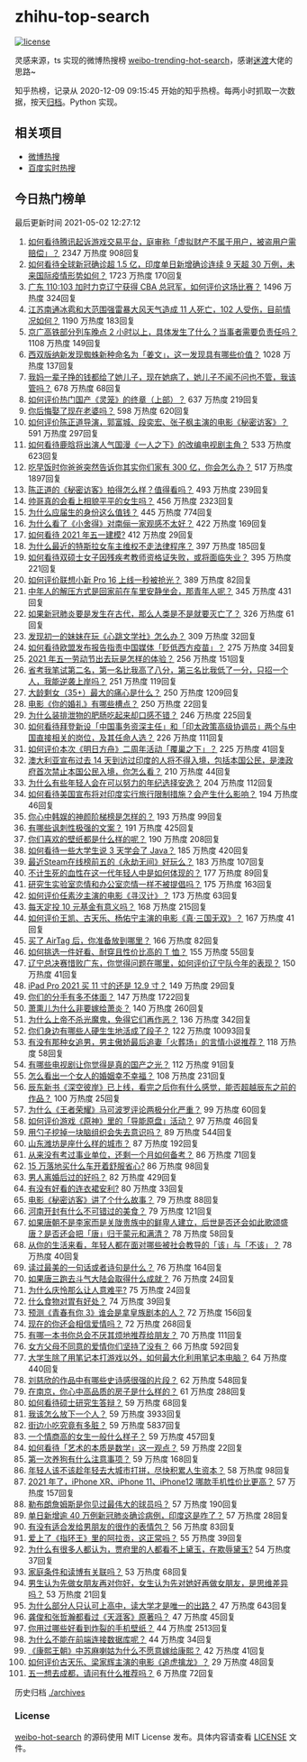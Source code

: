 # zhihu-top-search

[![license](https://img.shields.io/github/license/Arrackisarookie/zhihu-top-search)](https://github.com/Arrackisarookie/zhihu-top-search/blob/master/LICENSE)

灵感来源，ts 实现的微博热搜榜 [weibo-trending-hot-search](https://github.com/justjavac/weibo-trending-hot-search)，感谢[迷渡](https://github.com/justjavac)大佬的思路~

知乎热榜，记录从 2020-12-09 09:15:45 开始的知乎热榜。每两小时抓取一次数据，按天[归档](./archives)。Python 实现。

## 相关项目
+ [微博热搜](https://github.com/Arrackisarookie/weibo-hot-search)
+ [百度实时热搜](https://github.com/Arrackisarookie/baidu-hot-search)

## 今日热门榜单

<!-- Rank Begin -->

最后更新时间 2021-05-02 12:27:12

1. [如何看待腾讯起诉游戏交易平台，庭审称「虚拟财产不属于用户，被盗用户需赔偿」？](https://www.zhihu.com/question/457298163) 2347 万热度 908回复
1. [如何看待全球新冠确诊超 1.5 亿，印度单日新增确诊连续 9 天超 30 万例，未来国际疫情形势如何？](https://www.zhihu.com/question/457368252) 1723 万热度 170回复
1. [广东 110:103 加时力克辽宁获得 CBA 总冠军，如何评价这场比赛？](https://www.zhihu.com/question/457433248) 1496 万热度 324回复
1. [江苏南通冰雹和大范围强雷暴大风天气造成 11 人死亡，102 人受伤，目前情况如何？](https://www.zhihu.com/question/457376709) 1190 万热度 183回复
1. [京广高铁部分列车晚点 2 小时以上，具体发生了什么？当事者需要负责任吗？](https://www.zhihu.com/question/457415431) 1108 万热度 149回复
1. [西双版纳新发现蜘蛛新种命名为「姜文」，这一发现具有哪些价值？](https://www.zhihu.com/question/457371552) 1028 万热度 137回复
1. [我妈一辈子挣的钱都给了她儿子，现在她病了，她儿子不闻不问也不管，我该管吗？](https://www.zhihu.com/question/457182672) 678 万热度 68回复
1. [如何评价热门国产《灵笼》的终章（上部）？](https://www.zhihu.com/question/457072944) 637 万热度 219回复
1. [你后悔娶了现在老婆吗？](https://www.zhihu.com/question/315457601) 598 万热度 620回复
1. [如何评价陈正道导演，郭富城、段奕宏、张子枫主演的电影《秘密访客》？](https://www.zhihu.com/question/404670407) 591 万热度 297回复
1. [如何看待鹿晗将出演人气国漫《一人之下》的改编电视剧主角？](https://www.zhihu.com/question/457280792) 533 万热度 623回复
1. [吃早饭时你爸爸突然告诉你其实你们家有 300 亿，你会怎么办？](https://www.zhihu.com/question/447823721) 517 万热度 1897回复
1. [陈正道的《秘密访客》拍得怎么样？值得看吗？](https://www.zhihu.com/question/302455509) 493 万热度 239回复
1. [帅哥真的会看上相貌平平的女生吗？](https://www.zhihu.com/question/384512378) 456 万热度 2323回复
1. [为什么应届生的身份这么值钱？](https://www.zhihu.com/question/296366864) 445 万热度 774回复
1. [为什么看了《小舍得》对南俪一家观感不太好？](https://www.zhihu.com/question/456348765) 422 万热度 169回复
1. [如何看待 2021 年五一建模?](https://www.zhihu.com/question/457077323) 412 万热度 29回复
1. [为什么最近的特斯拉女车主维权不走法律程序？](https://www.zhihu.com/question/457223564) 397 万热度 185回复
1. [如何看待双硕士女子因残疾考教师资格证失败，或将面临失业？](https://www.zhihu.com/question/457095862) 395 万热度 221回复
1. [如何评价联想小新 Pro 16 上线一秒被抢光？](https://www.zhihu.com/question/457352947) 389 万热度 82回复
1. [中年人的解压方式是回家前在车里安静坐会，那青年人呢？](https://www.zhihu.com/question/390992174) 345 万热度 431回复
1. [如果新冠肺炎要是发生在古代，那么人类是不是就要灭亡了？](https://www.zhihu.com/question/386034997) 326 万热度 61回复
1. [发现初一的妹妹在玩《心跳文学社》怎么办？](https://www.zhihu.com/question/457348681) 309 万热度 32回复
1. [如何看待欧盟发布报告指责中国媒体「贬低西方疫苗」？](https://www.zhihu.com/question/457156068) 275 万热度 34回复
1. [2021 年五一劳动节出去玩是怎样的体验？](https://www.zhihu.com/question/454814759) 256 万热度 151回复
1. [省考我笔试第二名，第一名比我高了八分，第三名比我低了一分，只招一个人，我能逆袭上岸吗？](https://www.zhihu.com/question/325465519) 251 万热度 119回复
1. [大龄剩女（35+）最大的痛心是什么？](https://www.zhihu.com/question/440901341) 250 万热度 1209回复
1. [电影《你的婚礼》有哪些槽点？](https://www.zhihu.com/question/457315770) 250 万热度 22回复
1. [为什么装排泄物的肥肠吃起来却口感不错？](https://www.zhihu.com/question/344215207) 246 万热度 225回复
1. [如何看待拜登新设「中国事务资深主任」和「印太政策高级协调员」两个与中国直接相关的岗位，及其任命人选？](https://www.zhihu.com/question/439647733) 226 万热度 111回复
1. [如何评价本次《明日方舟》二周年活动「覆巢之下」？](https://www.zhihu.com/question/457394249) 225 万热度 41回复
1. [澳大利亚宣布过去 14 天到访过印度的人将不得入境，包括本国公民，是澳政府首次禁止本国公民入境，你怎么看？](https://www.zhihu.com/question/457378118) 210 万热度 44回复
1. [为什么有些年轻人会在可以努力的年纪选择安逸？](https://www.zhihu.com/question/457144755) 204 万热度 112回复
1. [如何看待美国宣布将对印度实行旅行限制措施？会产生什么影响？](https://www.zhihu.com/question/457369354) 194 万热度 46回复
1. [你心中韩娱的神颜阶梯榜是怎样的？](https://www.zhihu.com/question/453629531) 193 万热度 99回复
1. [有哪些讽刺性极强的文案？](https://www.zhihu.com/question/442190842) 191 万热度 425回复
1. [你们喜欢的壁纸都是什么样的呢？](https://www.zhihu.com/question/450832983) 190 万热度 208回复
1. [如何看待一些大学生说 3 天学会了 Java？](https://www.zhihu.com/question/66535555) 185 万热度 420回复
1. [最近Steam在线榜前五的《永劫无间》好玩么？](https://www.zhihu.com/question/361077302) 183 万热度 107回复
1. [不计生死的血性在这一代年轻人中是如何体现的？](https://www.zhihu.com/question/455928947) 177 万热度 89回复
1. [研究生实验室恋情和办公室恋情一样不被提倡吗？](https://www.zhihu.com/question/422926125) 175 万热度 163回复
1. [如何评价任素汐主演的电影《寻汉计》？](https://www.zhihu.com/question/452124896) 173 万热度 63回复
1. [每天定投 10 元基金有意义吗？](https://www.zhihu.com/question/400408500) 168 万热度 215回复
1. [如何评价王凯、古天乐、杨佑宁主演的电影《真·三国无双》？](https://www.zhihu.com/question/456766202) 167 万热度 41回复
1. [买了 AirTag 后，你准备放到哪里？](https://www.zhihu.com/question/455714523) 166 万热度 82回复
1. [如何挑选一件好看、耐穿且性价比高的 T 恤？](https://www.zhihu.com/question/404173699) 155 万热度 55回复
1. [辽宁总决赛惜败广东，你觉得问题在哪里，如何评价辽宁队今年的表现？](https://www.zhihu.com/question/457455834) 150 万热度 41回复
1. [iPad Pro 2021 买 11 寸的还是 12.9 寸？](https://www.zhihu.com/question/455715172) 149 万热度 29回复
1. [你们的分手有多不体面？](https://www.zhihu.com/question/363689631) 147 万热度 1722回复
1. [萧熏儿为什么非要嫁给萧炎？](https://www.zhihu.com/question/448033860) 140 万热度 260回复
1. [为什么上帝不杀光魔鬼，免得它们再作恶？](https://www.zhihu.com/question/64073160) 136 万热度 342回复
1. [你们身边有哪些人硬生生地活成了段子？](https://www.zhihu.com/question/52114382) 122 万热度 10093回复
1. [有没有那种女追男，男主傲娇最后追妻「火葬场」的言情小说推荐？](https://www.zhihu.com/question/319718396) 118 万热度 58回复
1. [有哪些电视剧让你觉得是真的国产之光？](https://www.zhihu.com/question/441124825) 112 万热度 91回复
1. [怎么看出一个女人的婚姻幸不幸福？](https://www.zhihu.com/question/276812701) 108 万热度 231回复
1. [辰东新书《深空彼岸》已上线，看完之后你有什么感觉，能否超越辰东之前的作品？](https://www.zhihu.com/question/457375922) 100 万热度 25回复
1. [为什么《王者荣耀》马可波罗评论两极分化严重？](https://www.zhihu.com/question/450563897) 99 万热度 60回复
1. [如何评价游戏《原神》里的「导能原盘」活动？](https://www.zhihu.com/question/457259249) 97 万热度 46回复
1. [用勺子挖掉一块脑组织会失去意识吗？](https://www.zhihu.com/question/392867244) 89 万热度 544回复
1. [山东潍坊是座什么样的城市？](https://www.zhihu.com/question/27131303) 87 万热度 192回复
1. [从来没有考过事业单位，还剩一个月如何备考？](https://www.zhihu.com/question/351990894) 86 万热度 71回复
1. [15 万落地买什么车开着舒服省心?](https://www.zhihu.com/question/441839447) 86 万热度 98回复
1. [男人离婚后过的好吗？](https://www.zhihu.com/question/347515903) 82 万热度 429回复
1. [有没有好看的连衣裙安利?](https://www.zhihu.com/question/371633748) 80 万热度 33回复
1. [电影《秘密访客》讲了个什么故事？](https://www.zhihu.com/question/457313735) 79 万热度 88回复
1. [河南开封有什么不可错过的美食？](https://www.zhihu.com/question/38508976) 79 万热度 121回复
1. [如果唐朝不是李家而是关陇贵族中的鲜卑人建立，后世是否还会如此歌颂盛唐？是否还会把「唐」归于蒙元和满清？](https://www.zhihu.com/question/40242155) 78 万热度 58回复
1. [从你的生活来看，年轻人都在面对哪些被社会教导的「该」与「不该」？](https://www.zhihu.com/question/457143615) 78 万热度 40回复
1. [读过最美的一句话或者诗句是什么？](https://www.zhihu.com/question/455795683) 76 万热度 164回复
1. [如果唐三跑去斗气大陆会取得什么成就？](https://www.zhihu.com/question/457005456) 76 万热度 24回复
1. [为什么庆怜那么让人意难平?](https://www.zhihu.com/question/456799483) 75 万热度 24回复
1. [什么食物对胃有好处？](https://www.zhihu.com/question/452782482) 74 万热度 39回复
1. [预测《青春有你 3》谁会是拿皇族剧本的人？](https://www.zhihu.com/question/442475543) 72 万热度 156回复
1. [现在的你还会相信爱情吗？](https://www.zhihu.com/question/455292387) 72 万热度 268回复
1. [有哪一本书你总会不厌其烦地推荐给朋友？](https://www.zhihu.com/question/456541643) 70 万热度 111回复
1. [女方父母不同意的爱情你们坚持了没有？](https://www.zhihu.com/question/450741243) 66 万热度 592回复
1. [大学生除了用笔记本打游戏以外，如何最大化利用笔记本电脑？](https://www.zhihu.com/question/308214926) 64 万热度 440回复
1. [刘慈欣的作品中有哪些史诗感很强的片段？](https://www.zhihu.com/question/320983320) 62 万热度 548回复
1. [在南京，你心中高品质的房子是什么样的？](https://www.zhihu.com/question/451564840) 61 万热度 288回复
1. [如何看待硕士研究生答辩？](https://www.zhihu.com/question/317931767) 59 万热度 68回复
1. [我该怎么放下一个人？](https://www.zhihu.com/question/447954221) 59 万热度 3933回复
1. [街边小吃究竟有多脏？](https://www.zhihu.com/question/275756508) 59 万热度 5837回复
1. [一个情商高的女生一般什么样子？](https://www.zhihu.com/question/325303800) 59 万热度 457回复
1. [如何看待「艺术的本质是数学」这一观点？](https://www.zhihu.com/question/453012362) 59 万热度 22回复
1. [第一次养狗有什么注意事项？](https://www.zhihu.com/question/30965969) 59 万热度 168回复
1. [年轻人该不该趁年轻去大城市打拼，尽快积累人生资本？](https://www.zhihu.com/question/457144259) 58 万热度 98回复
1. [2021 年了，iPhone XR、iPhone 11、iPhone12 哪款手机性价比更高？](https://www.zhihu.com/question/437168015) 57 万热度 157回复
1. [勒布朗詹姆斯是你见过最伟大的球员吗？](https://www.zhihu.com/question/437242038) 57 万热度 190回复
1. [单日新增逾 40 万例新冠肺炎确诊病例，印度这是咋了？](https://www.zhihu.com/question/457388433) 57 万热度 28回复
1. [有没有适合发给男朋友的很作的表情包？](https://www.zhihu.com/question/403930549) 56 万热度 83回复
1. [爱上了《指环王》里的阿拉贡，这正常吗？](https://www.zhihu.com/question/457230172) 55 万热度 39回复
1. [为什么有很多人都认为，贾府里的人都看不上黛玉，在欺辱黛玉?](https://www.zhihu.com/question/457089903) 54 万热度 37回复
1. [家庭条件和读博有关联吗？](https://www.zhihu.com/question/447076124) 53 万热度 68回复
1. [男生认为先做女朋友再对你好，女生认为先对她好再做女朋友，是思维差异吗？](https://www.zhihu.com/question/456831567) 53 万热度 21回复
1. [为什么部分人只认可上高中，读大学才是唯一的出路？](https://www.zhihu.com/question/454929611) 47 万热度 643回复
1. [龚俊和张哲瀚都看过《天涯客》原著吗？](https://www.zhihu.com/question/455307622) 47 万热度 45回复
1. [你用过哪些好看到炸裂的手机壁纸？](https://www.zhihu.com/question/360400273) 44 万热度 2513回复
1. [为什么不能在前端连接数据库呢？](https://www.zhihu.com/question/457087098) 44 万热度 34回复
1. [《康熙王朝》中苏麻喇姑为什么不愿意嫁给康熙？](https://www.zhihu.com/question/300234602) 42 万热度 41回复
1. [如何评价古天乐、梁家辉主演的电影《追虎擒龙》？](https://www.zhihu.com/question/452349319) 29 万热度 48回复
1. [五一想去成都，请问有什么推荐吗？](https://www.zhihu.com/question/454765725) 6 万热度 72回复
<!-- Rank End -->

历史归档 [./archives](./archives)

### License

[weibo-hot-search](https://github.com/Arrackisarookie/zhihu-top-search) 的源码使用 MIT License 发布。具体内容请查看 [LICENSE](./LICENSE) 文件。
